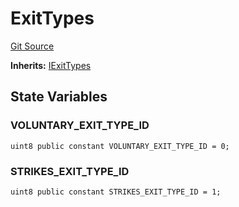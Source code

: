 # ExitTypes
[Git Source](https://github.com/lidofinance/community-staking-module/blob/3a4f57c9cf742468b087015f451ef8dce648f719/src/abstract/ExitTypes.sol)

**Inherits:**
[IExitTypes](/src/interfaces/IExitTypes.sol/interface.IExitTypes.md)


## State Variables
### VOLUNTARY_EXIT_TYPE_ID

```solidity
uint8 public constant VOLUNTARY_EXIT_TYPE_ID = 0;
```


### STRIKES_EXIT_TYPE_ID

```solidity
uint8 public constant STRIKES_EXIT_TYPE_ID = 1;
```


